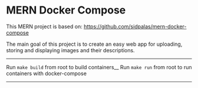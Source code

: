 # MERN Docker Compose

This MERN project is based on: https://github.com/sidpalas/mern-docker-compose 

The main goal of this project is to create an easy web app for uploading, storing and displaying images and their descriptions.

---

Run `make build` from root to build containers__
Run `make run` from root to run containers with docker-compose

---